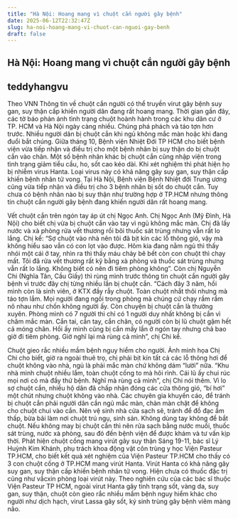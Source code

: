 ```yaml
---
title: "Hà Nội: Hoang mang vì chuột cắn người gây bệnh"
date: 2025-06-12T22:32:47Z
slug: ha-noi-hoang-mang-vi-chuot-can-nguoi-gay-benh
draft: false
---
```


## Hà Nội: Hoang mang vì chuột cắn người gây bệnh

## teddyhangvu

Theo VNN
Thông tin về chuột cắn người có thể truyền virut gây bệnh suy gan, suy thận cấp khiến người dân đang rất hoang mang.
Thời gian gần đây, các tờ báo phản ánh tình trạng chuột hoành hành trong các khu dân cư ở TP. HCM và Hà Nội ngày càng nhiều. Chúng phá phách và táo tợn hơn trước. Nhiều người dân bị chuột cắn khi ngủ không mắc màn hoặc khi đang đuổi bắt chúng.
Giữa tháng 10, Bệnh viện Nhiệt Đới TP HCM cho biết bệnh viện vừa tiếp nhận và điều trị cho một bệnh nhân bị suy thận do bị chuột cắn vào chân. Một số bệnh nhân khác bị chuột cắn cũng nhập viện trong tình trạng giảm tiểu cầu, ho, sốt cao kéo dài. Khi xét nghiệm thì phát hiện họ bị nhiễm virus Hanta. Loại virus này có khả năng gây suy gan, suy thận cấp khiến bệnh nhân tử vong.
Tại Hà Nội, Bệnh viện Bệnh Nhiệt đới Trung ương cũng vừa tiếp nhận và điều trị cho 3 bệnh nhân bị sốt do chuột cắn.
Tuy chưa có bệnh nhân nào bị suy thận như trường hợp ở TP.HCM nhưng thông tin chuột cắn người gây bệnh đang khiến người dân rất hoang mang.

Vết chuột cắn trên ngón tay áp út chị Ngọc Anh.
Chị Ngọc Anh (Mỹ Đình, Hà Nội) cho biết chị vừa bị chuột cắn vào tay vì ngủ không mắc màn. Chị đã lấy nước và xà phòng rửa vết thương rồi bôi thuốc sát trùng nhưng vẫn rất lo lắng.
Chị kể: “Sợ chuột vào nhà nên tôi đã bịt kín các lỗ thông gió, vậy mà không hiểu sao vẫn có con lọt vào được. Hôm kia đang nằm ngủ thì thấy nhói một cái ở tay, nhìn ra thì thấy máu chảy bê bết còn con chuột thì chạy mất. Tôi đã rửa vết thương rất kỹ bằng xà phòng và thuốc sát trùng nhưng vẫn rất lo lắng. Không biết có nên đi tiêm phòng không”.
Còn chị Nguyễn Chi (Nghĩa Tân, Cầu Giấy) thì rùng mình trước thông tin chuột cắn người gây bệnh vì trước đây chị từng nhiều lần bị chuột cắn.
“Cách đây 3 năm, hồi mình còn là sinh viên, ở KTX đầy rẫy chuột. Toàn chuột nhắt thôi nhưng mà táo tợn lắm. Mọi người đang ngồi trong phòng mà chúng cứ chạy rầm rầm nô nhau như chốn không người ấy.
Còn chuyện bị chuột cắn là thường xuyên. Phòng mình có 7 người thì chỉ có 1 người duy nhất không bị cắn vì chăm mắc màn. Cắn tai, cắn tay, cắn chân, có người còn bị lũ chuột gặm hết cả móng chân. Hồi ấy mình cũng bị cắn mấy lần ở ngón tay nhưng chả bao giờ đi tiêm phòng. Giờ nghĩ lại mà rùng cả mình”, chị Chi kể.

Chuột gieo rắc nhiều mầm bệnh nguy hiểm cho người. Ảnh minh họa
Chị Chi cho biết, giờ ra ngoài thuê trọ, chị phải bịt kín tất cả các lỗ thông hơi để chuột không vào nhà, ngủ là phải mắc màn chứ không dám “lười” nữa.
“Khu nhà mình chuột nhiều lắm, toàn chuột cống to mà hôi rình. Cái lũ ấy chui rúc mọi nơi có mà đầy thứ bệnh. Nghĩ mà rùng cả mình”, chị Chi nói thêm.
Vì lo sợ chuột cắn, nhiều hộ dân đã chấp nhận đóng các cửa thông gió, “bí hơi” một chút nhưng chuột không vào nhà.
Các chuyên gia khuyến cáo, để tránh bị chuột cắn phải người dân cần ngủ mắc màn, chàn màn chặt để không cho chuột chui vào cắn. Nên vệ sinh nhà cửa sạch sẽ, tránh để đồ đạc ẩm thấp, bừa bãi làm nơi chuột trú ngụ, sinh sản. Không dùng tay không để bắt chuột. Nếu không may bị chuột cắn thì nên rửa sạch bằng nước muối, thuốc sát trùng, nước xà phòng, sau đó đến bệnh viện để được khám và tư vấn kịp thời.
Phát hiện chuột cống mang virút gây suy thận
Sáng 19-11, bác sĩ Lý Huỳnh Kim Khánh, phụ trách khoa động vật côn trùng y học Viện Pasteur TP.HCM, cho biết kết quả xét nghiệm của Viện Pasteur TP.HCM cho thấy có 3 con chuột cống ở TP.HCM mang virút Hanta.
Virút Hanta có khả năng gây suy gan, suy thận cấp khiến bệnh nhân tử vong. Hiện chưa có thuốc đặc trị cũng như vắcxin phòng loại virút này.
Theo nghiên cứu của các bác sĩ thuộc Viện Pasteur TP HCM, ngoài virut Hanta gây tình trạng sốt, vàng da, suy gan, suy thận, chuột còn gieo rắc nhiều mầm bệnh nguy hiểm khác cho người như dịch hạch, virut Lassa gây sốt, ký sinh trùng gây bệnh viêm màng não.